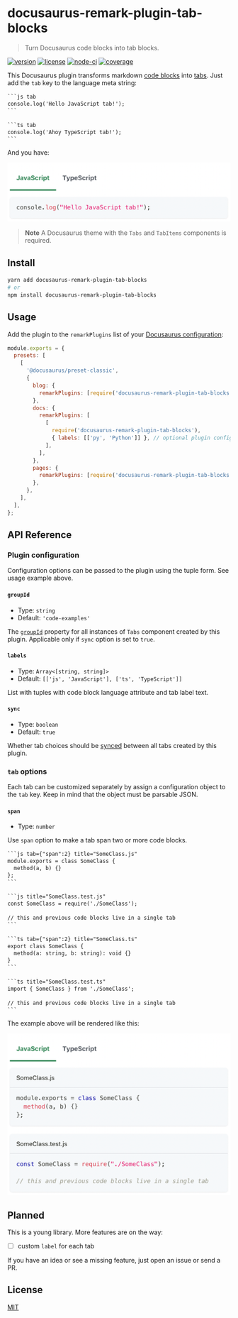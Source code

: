 # docusaurus-remark-plugin-tab-blocks

> Turn Docusaurus code blocks into tab blocks.

[![version](https://img.shields.io/npm/v/docusaurus-remark-plugin-tab-blocks)](https://npmjs.com/package/docusaurus-remark-plugin-tab-blocks)
[![license](https://img.shields.io/github/license/mrazauskas/docusaurus-remark-plugin-tab-blocks)](https://github.com/mrazauskas/docusaurus-remark-plugin-tab-blocks/blob/main/LICENSE.md)
[![node-ci](https://img.shields.io/github/workflow/status/mrazauskas/docusaurus-remark-plugin-tab-blocks/node-ci?label=CI)](https://github.com/mrazauskas/docusaurus-remark-plugin-tab-blocks/actions/workflows/node-ci.yml)
[![coverage](https://img.shields.io/codecov/c/github/mrazauskas/docusaurus-remark-plugin-tab-blocks/main)](https://app.codecov.io/gh/mrazauskas/docusaurus-remark-plugin-tab-blocks)

This Docusaurus plugin transforms markdown [code blocks](https://docusaurus.io/docs/next/markdown-features/code-blocks) into [tabs](https://docusaurus.io/docs/next/markdown-features/tabs). Just add the `tab` key to the language meta string:

    ```js tab
    console.log('Hello JavaScript tab!');
    ```

    ```ts tab
    console.log('Ahoy TypeScript tab!');
    ```

And you have:

<img src="https://github.com/mrazauskas/docusaurus-remark-plugin-tab-blocks/blob/main/.github/readme/quick-example.gif" width="640" />

> **Note** A Docusaurus theme with the `Tabs` and `TabItems` components is required.

## Install

```bash
yarn add docusaurus-remark-plugin-tab-blocks
# or
npm install docusaurus-remark-plugin-tab-blocks
```

## Usage

Add the plugin to the `remarkPlugins` list of your [Docusaurus configuration](https://docusaurus.io/docs/configuration):

```js
module.exports = {
  presets: [
    [
      '@docusaurus/preset-classic',
      {
        blog: {
          remarkPlugins: [require('docusaurus-remark-plugin-tab-blocks')],
        },
        docs: {
          remarkPlugins: [
            [
              require('docusaurus-remark-plugin-tab-blocks'),
              { labels: [['py', 'Python']] }, // optional plugin configuration
            ],
          ],
        },
        pages: {
          remarkPlugins: [require('docusaurus-remark-plugin-tab-blocks')],
        },
      },
    ],
  ],
};
```

## API Reference

### Plugin configuration

Configuration options can be passed to the plugin using the tuple form. See usage example above.

#### `groupId`

- Type: `string`
- Default: `'code-examples'`

The [`groupId`](https://docusaurus.io/docs/markdown-features/tabs#syncing-tab-choices) property for all instances of `Tabs` component created by this plugin. Applicable only if `sync` option is set to `true`.

#### `labels`

- Type: `Array<[string, string]>`
- Default: `[['js', 'JavaScript'], ['ts', 'TypeScript']]`

List with tuples with code block language attribute and tab label text.

#### `sync`

- Type: `boolean`
- Default: `true`

Whether tab choices should be [synced](https://docusaurus.io/docs/markdown-features/tabs#syncing-tab-choices) between all tabs created by this plugin.

### `tab` options

Each tab can be customized separately by assign a configuration object to the `tab` key. Keep in mind that the object must be parsable JSON.

#### `span`

- Type: `number`

Use `span` option to make a tab span two or more code blocks.

    ```js tab={"span":2} title="SomeClass.js"
    module.exports = class SomeClass {
      method(a, b) {}
    };
    ```

    ```js title="SomeClass.test.js"
    const SomeClass = require('./SomeClass');

    // this and previous code blocks live in a single tab
    ```

    ```ts tab={"span":2} title="SomeClass.ts"
    export class SomeClass {
      method(a: string, b: string): void {}
    }
    ```

    ```ts title="SomeClass.test.ts"
    import { SomeClass } from './SomeClass';

    // this and previous code blocks live in a single tab
    ```

The example above will be rendered like this:

<img src="https://github.com/mrazauskas/docusaurus-remark-plugin-tab-blocks/blob/main/.github/readme/span-example.gif" width="640" />

## Planned

This is a young library. More features are on the way:

- [ ] custom `label` for each tab

If you have an idea or see a missing feature, just open an issue or send a PR.

## License

[MIT](https://github.com/mrazauskas/docusaurus-remark-plugin-tab-blocks/blob/main/LICENSE.md)
